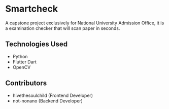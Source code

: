 # Smartcheck

A capstone project exclusively for National University Admission Office, it is a examination checker that will scan paper in seconds.

## Technologies Used

- Python
- Flutter Dart
- OpenCV

## Contributors

- hivethesoulchild (Frontend Developer)
- not-nonano (Backend Developer)